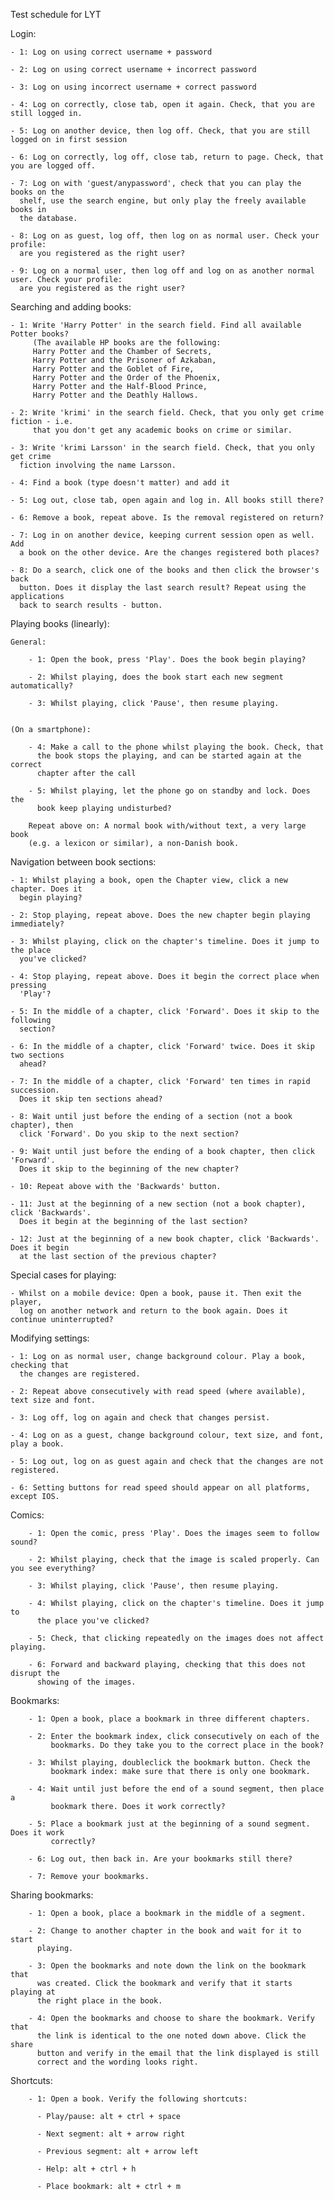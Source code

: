 Test schedule for LYT

Login: 

    - 1: Log on using correct username + password

    - 2: Log on using correct username + incorrect password
     
    - 3: Log on using incorrect username + correct password 

    - 4: Log on correctly, close tab, open it again. Check, that you are still logged in.

    - 5: Log on another device, then log off. Check, that you are still logged on in first session

    - 6: Log on correctly, log off, close tab, return to page. Check, that you are logged off.

    - 7: Log on with 'guest/anypassword', check that you can play the books on the 
      shelf, use the search engine, but only play the freely available books in
      the database. 

    - 8: Log on as guest, log off, then log on as normal user. Check your profile: 
      are you registered as the right user?

    - 9: Log on a normal user, then log off and log on as another normal user. Check your profile: 
      are you registered as the right user?


Searching and adding books: 

    - 1: Write 'Harry Potter' in the search field. Find all available Potter books?
         (The available HP books are the following: 
         Harry Potter and the Chamber of Secrets, 
         Harry Potter and the Prisoner of Azkaban,
         Harry Potter and the Goblet of Fire,
         Harry Potter and the Order of the Phoenix, 
         Harry Potter and the Half-Blood Prince,
         Harry Potter and the Deathly Hallows.
    
    - 2: Write 'krimi' in the search field. Check, that you only get crime fiction - i.e. 
         that you don't get any academic books on crime or similar. 

    - 3: Write 'krimi Larsson' in the search field. Check, that you only get crime 
      fiction involving the name Larsson.
    
    - 4: Find a book (type doesn't matter) and add it

    - 5: Log out, close tab, open again and log in. All books still there?

    - 6: Remove a book, repeat above. Is the removal registered on return?

    - 7: Log in on another device, keeping current session open as well. Add
      a book on the other device. Are the changes registered both places?
      
    - 8: Do a search, click one of the books and then click the browser's back
      button. Does it display the last search result? Repeat using the applications
      back to search results - button.

 
Playing books (linearly):

    General:

        - 1: Open the book, press 'Play'. Does the book begin playing?
        
        - 2: Whilst playing, does the book start each new segment automatically?
        
        - 3: Whilst playing, click 'Pause', then resume playing. 


    (On a smartphone):
 
        - 4: Make a call to the phone whilst playing the book. Check, that 
          the book stops the playing, and can be started again at the correct
          chapter after the call
          
        - 5: Whilst playing, let the phone go on standby and lock. Does the 
          book keep playing undisturbed?
        
        Repeat above on: A normal book with/without text, a very large book 
        (e.g. a lexicon or similar), a non-Danish book.


Navigation between book sections: 

    - 1: Whilst playing a book, open the Chapter view, click a new chapter. Does it 
      begin playing?

    - 2: Stop playing, repeat above. Does the new chapter begin playing immediately?

    - 3: Whilst playing, click on the chapter's timeline. Does it jump to the place
      you've clicked?

    - 4: Stop playing, repeat above. Does it begin the correct place when pressing
      'Play'?

    - 5: In the middle of a chapter, click 'Forward'. Does it skip to the following
      section?
    
    - 6: In the middle of a chapter, click 'Forward' twice. Does it skip two sections
      ahead?

    - 7: In the middle of a chapter, click 'Forward' ten times in rapid succession.
      Does it skip ten sections ahead?

    - 8: Wait until just before the ending of a section (not a book chapter), then 
      click 'Forward'. Do you skip to the next section?

    - 9: Wait until just before the ending of a book chapter, then click 'Forward'.
      Does it skip to the beginning of the new chapter?

    - 10: Repeat above with the 'Backwards' button.

    - 11: Just at the beginning of a new section (not a book chapter), click 'Backwards'. 
      Does it begin at the beginning of the last section?

    - 12: Just at the beginning of a new book chapter, click 'Backwards'. Does it begin 
      at the last section of the previous chapter?
      

Special cases for playing: 

    - Whilst on a mobile device: Open a book, pause it. Then exit the player, 
      log on another network and return to the book again. Does it continue uninterrupted?
      

Modifying settings: 

    - 1: Log on as normal user, change background colour. Play a book, checking that 
      the changes are registered.
 
    - 2: Repeat above consecutively with read speed (where available), text size and font.

    - 3: Log off, log on again and check that changes persist.

    - 4: Log on as a guest, change background colour, text size, and font, play a book.

    - 5: Log out, log on as guest again and check that the changes are not registered. 
    
    - 6: Setting buttons for read speed should appear on all platforms, except IOS.


Comics: 

        - 1: Open the comic, press 'Play'. Does the images seem to follow sound?
        
        - 2: Whilst playing, check that the image is scaled properly. Can you see everything?
        
        - 3: Whilst playing, click 'Pause', then resume playing. 

        - 4: Whilst playing, click on the chapter's timeline. Does it jump to
          the place you've clicked?

        - 5: Check, that clicking repeatedly on the images does not affect playing. 

        - 6: Forward and backward playing, checking that this does not disrupt the 
          showing of the images. 

Bookmarks:

        - 1: Open a book, place a bookmark in three different chapters. 
        
        - 2: Enter the bookmark index, click consecutively on each of the 
             bookmarks. Do they take you to the correct place in the book?
             
        - 3: Whilst playing, doubleclick the bookmark button. Check the 
             bookmark index: make sure that there is only one bookmark.
             
        - 4: Wait until just before the end of a sound segment, then place a
             bookmark there. Does it work correctly?
             
        - 5: Place a bookmark just at the beginning of a sound segment. Does it work 
             correctly?
             
        - 6: Log out, then back in. Are your bookmarks still there?
        
        - 7: Remove your bookmarks. 

Sharing bookmarks:

        - 1: Open a book, place a bookmark in the middle of a segment.
        
        - 2: Change to another chapter in the book and wait for it to start
          playing.
        
        - 3: Open the bookmarks and note down the link on the bookmark that
          was created. Click the bookmark and verify that it starts playing at
          the right place in the book.
          
        - 4: Open the bookmarks and choose to share the bookmark. Verify that
          the link is identical to the one noted down above. Click the share
          button and verify in the email that the link displayed is still
          correct and the wording looks right.

Shortcuts:

        - 1: Open a book. Verify the following shortcuts:
        
          - Play/pause: alt + ctrl + space
          
          - Next segment: alt + arrow right
          
          - Previous segment: alt + arrow left
          
          - Help: alt + ctrl + h
          
          - Place bookmark: alt + ctrl + m


        
        
        
        
        
        
